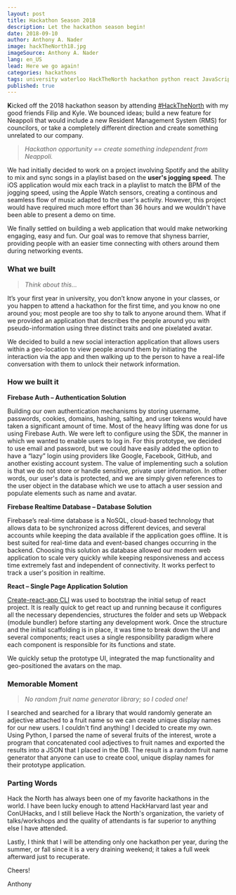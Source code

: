 ```yaml
---
layout: post
title: Hackathon Season 2018
description: Let the hackathon season begin!
date: 2018-09-10
author: Anthony A. Nader
image: hackTheNorth18.jpg
imageSource: Anthony A. Nader
lang: en_US
lead: Here we go again!
categories: hackathons
tags: university waterloo HackTheNorth hackathon python react JavaScript node firebae
published: true
---
```


<b>K</b>icked off the 2018 hackathon season by attending <a class="pink-hover" href="https://hackthenorth.com/" target="_blank">#HackTheNorth</a> with my good friends Filip and Kyle. We bounced ideas; build a new feature for Neappoli that would include a new Resident Management System (RMS) for councilors, or take a completely different direction and create something unrelated to our company.

> _Hackathon opportunity == create something independent from Neappoli._


We had initially decided to work on a project involving Spotify and the ability to mix and sync songs in a playlist based on the <b>user's jogging speed</b>. The iOS application would mix each track in a playlist to match the BPM of the jogging speed, using the Apple Watch sensors, creating a continous and seamless flow of music adapted to the user's activity. However, this project would have required much more effort than 36 hours and we wouldn't have been able to present a demo on time.

We finally settled on building a web application that would make networking engaging, easy and fun. Our goal was to remove that shyness barrier, providing people with an easier time connecting with others around them during networking events.

### What we built

> _Think about this..._

It’s your first year in university, you don’t know anyone in your classes, or you happen to attend a hackathon for the first time, and you know no one around you; most people are too shy to talk to anyone around them. What if we provided an application that describes the people around you with pseudo-information using three distinct traits and one pixelated avatar.

We decided to build a new social interaction application that allows users within a geo-location to view people around them by initiating the interaction via the app and then walking up to the person to have a real-life conversation with them to unlock their network information.

### How we built it

<b>Firebase Auth – Authentication Solution</b>

Building our own authentication mechanisms by storing username, passwords, cookies, domains, hashing, salting, and user tokens would have taken a significant amount of time.  Most of the heavy lifting was done for us using Firebase Auth. We were left to configure using the SDK, the manner in which we wanted to enable users to log in. For this prototype, we decided to use email and password, but we could have easily added the option to have a “lazy” login using providers like Google, Facebook, GitHub, and another existing account system. The value of implementing such a solution is that we do not store or handle sensitive, private user information. In other words, our user's data is protected, and we are simply given references to the user object in the database which we use to attach a user session and populate elements such as name and avatar.

<b>Firebase Realtime Database – Database Solution</b>

Firebase’s real-time database is a NoSQL, cloud-based technology that allows data to be synchronized across different devices, and several accounts while keeping the data available if the application goes offline. It is best suited for real-time data and event-based changes occurring in the backend. Choosing this solution as database allowed our modern web application to scale very quickly while keeping responsiveness and access time extremely fast and independent of connectivity. It works perfect to track a user's position in realtime.


<b>React – Single Page Application Solution</b>

<a class="pink-hover" href="https://github.com/facebook/create-react-app" target="_blank">Create-react-app CLI</a> was used to bootstrap the initial setup of react project. It is really quick to get react up and running because it configures all the necessary dependencies, structures the folder and sets up Webpack (module bundler) before starting any development work. Once the structure and the initial scaffolding is in place, it was time to break down the UI and several components; react uses a single responsibility paradigm where each component is responsible for its functions and state.

We quickly setup the prototype UI, integrated the map functionality and geo-positioned the avatars on the map.


### Memorable Moment

> _No random fruit name generator library; so I coded one!_

I searched and searched for a library that would randomly generate an adjective attached to a fruit name so we can create unique display names for our new users. I couldn't find anything! I decided to create my own. Using Python, I parsed the name of several fruits of the interest, wrote a program that concatenated cool adjectives to fruit names and exported the results into a JSON that I placed in the DB. The result is a random fruit name generator that anyone can use to create cool, unique display names for their prototype application.

### Parting Words

Hack the North has always been one of my favorite hackathons in the world. I have been lucky enough to attend HackHarvard last year and ConUHacks, and I still believe Hack the North's organization, the variety of talks/workshops and the quality of attendants is far superior to anything else I have attended.

Lastly, I think that I will be attending only one hackathon per year, during the summer, or fall since it is a very draining weekend; it takes a full week afterward just to recuperate.

Cheers!

Anthony
